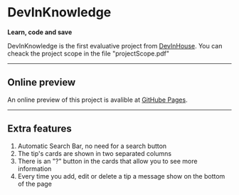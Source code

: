 # DevInKnowledge

**Learn, code and save**

DevInKnowledge is the first evaluative project from [DevInHouse](https://devinhouse.tech/). You can cheack the project scope in the file "projectScope.pdf"

---
## Online preview

An online preview of this project is avalible at [GitHube Pages](https://tiagodgy.github.io/DevInKnowledge/).

---
## Extra features
1. Automatic Search Bar, no need for a search button
2. The tip's cards are shown in two separated columns 
3. There is an "?" button in the cards that allow you to see more information
4. Every time you add, edit or delete a tip a message show on the bottom of the page